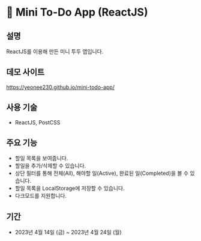 # 📝 Mini To-Do App (ReactJS)

## 설명
ReactJS를 이용해 만든 미니 투두 앱입니다. 
## 데모 사이트 
https://yeonee230.github.io/mini-todo-app/
## 사용 기술
* ReactJS, PostCSS
## 주요 기능
* 할일 목록을 보여줍니다. 
* 할일을 추가/삭제할 수 있습니다.  
* 상단 필터를 통해 전체(All), 해야할 일(Active), 완료된 일(Completed)을 볼 수 있습니다.
* 할일 목록을 LocalStorage에 저장할 수 있습니다. 
* 다크모드를 지원합니다. 
## 기간
* 2023년 4월 14일 (금) ~ 2023년 4월 24일 (월)
